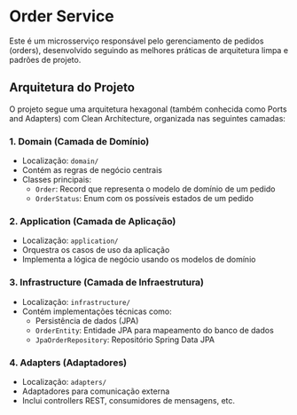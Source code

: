 # Order Service

Este é um microsserviço responsável pelo gerenciamento de pedidos (orders), desenvolvido seguindo as melhores práticas de arquitetura limpa e padrões de projeto.

## Arquitetura do Projeto

O projeto segue uma arquitetura hexagonal (também conhecida como Ports and Adapters) com Clean Architecture, organizada nas seguintes camadas:

### 1. Domain (Camada de Domínio)
- Localização: `domain/`
- Contém as regras de negócio centrais
- Classes principais:
  - `Order`: Record que representa o modelo de domínio de um pedido
  - `OrderStatus`: Enum com os possíveis estados de um pedido

### 2. Application (Camada de Aplicação)
- Localização: `application/`
- Orquestra os casos de uso da aplicação
- Implementa a lógica de negócio usando os modelos de domínio

### 3. Infrastructure (Camada de Infraestrutura)
- Localização: `infrastructure/`
- Contém implementações técnicas como:
  - Persistência de dados (JPA)
  - `OrderEntity`: Entidade JPA para mapeamento do banco de dados
  - `JpaOrderRepository`: Repositório Spring Data JPA

### 4. Adapters (Adaptadores)
- Localização: `adapters/`
- Adaptadores para comunicação externa
- Inclui controllers REST, consumidores de mensagens, etc.

